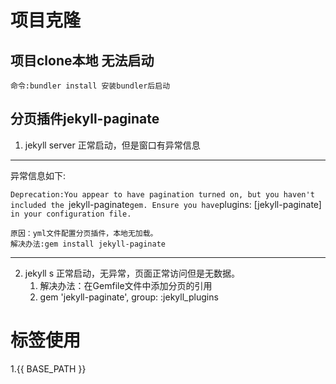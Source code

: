 
# 项目克隆

## 项目clone本地 无法启动

    命令:bundler install 安装bundler后启动

## 分页插件jekyll-paginate
1. jekyll server 正常启动，但是窗口有异常信息
---
异常信息如下:

`Deprecation:You appear to have pagination turned on, but you haven't included the `jekyll-paginate` gem. Ensure you have `plugins: [jekyll-paginate]` in your configuration file.`

    原因：yml文件配置分页插件，本地无加载。
    解决办法:gem install jekyll-paginate
---

2. jekyll s 正常启动，无异常，页面正常访问但是无数据。
   1. 解决办法：在Gemfile文件中添加分页的引用
   2. gem 'jekyll-paginate', group: :jekyll_plugins

# 标签使用
1.{{ BASE_PATH }}